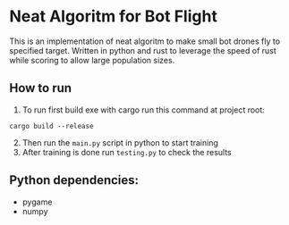 # Neat Algoritm for Bot Flight
This is an implementation of neat algoritm to make small bot drones fly to specified target.
Written in python and rust to leverage the speed of rust while scoring to allow large population sizes.

## How to run
1. To run first build exe with cargo run this command at project root:
```terminal
cargo build --release
```
2. Then run the `main.py` script in python to start training
3. After training is done run `testing.py` to check the results

## Python dependencies:
- pygame
- numpy
